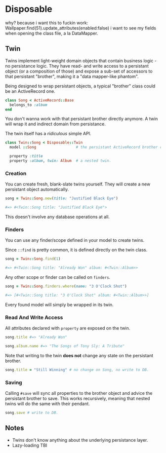# Disposable


why?
because i want this to fuckin work: Wallpaper.find(51).update_attributes(enabled:false)
i want to see my fields when opening the class file, a la DataMapper.

## Twin

Twins implement light-weight domain objects that contain business logic - no persistance logic. They have read- and write access to a persistant object (or a composition of those) and expose a sub-set of accessors to that persistant "brother", making it a "data mapper-like phantom".

Being designed to wrap persistant objects, a typical "brother" class could be an ActiveRecord one.

```ruby
class Song < ActiveRecord::Base
  belongs_to :album
end
```

You don't wanna work with that persistant brother directly anymore. A twin will wrap it and indirect domain from persistance.

The twin itself has a _ridiculous_ simple API.

```ruby
class Twin::Song < Disposable::Twin
  model ::Song                  # the persistant ActiveRecord brother class

  property :title
  property :album, twin: Album  # a nested twin.
```


### Creation

You can create fresh, blank-slate twins yourself. They will create a new persistant object automatically.

```ruby
song = Twin::Song.new(title: "Justified Black Eye")

#=> #<Twin::Song title: "Justified Black Eye">
```

This doesn't involve any database operations at all.


### Finders

You can use any finder/scope defined in your model to create twins.

Since `::find` is pretty common, it is defined directly on the twin class.

```ruby
song = Twin::Song.find(1)

#=> #<Twin::Song title: "Already Won" album: #<Twin::Album>>
```

Any other scope or finder can be called on `finders`.

```ruby
song = Twin::Song.finders.where(name: "3 O'Clock Shot")

#=> [#<Twin::Song title: "3 O'Clock Shot" album: #<Twin::Album>>]
```

Every found model will simply be wrapped in its twin.


### Read And Write Access

All attributes declared with `property` are exposed on the twin.

```ruby
song.title #=> "Already Won"

song.album.name #=> "The Songs of Tony Sly: A Tribute"
```

Note that writing to the twin **does not** change any state on the persistant brother.

```ruby
song.title = "Still Winning" # no change on Song, no write to DB.
```


### Saving

Calling `#save` will sync all properties to the brother object and advice the persistant brother to save. This works recursively, meaning that nested twins will do the same with their pendant.

```ruby
song.save # write to DB.
```

## Notes

* Twins don't know anything about the underlying persistance layer.
* Lazy-loading TBI
